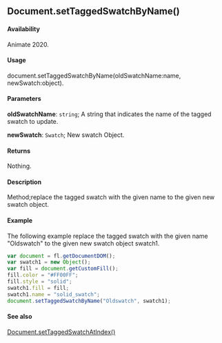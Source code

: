 ## Document.setTaggedSwatchByName()

#### Availability

Animate 2020.

#### Usage

document.setTaggedSwatchByName(oldSwatchName:name, newSwatch:object).

#### Parameters

**oldSwatchName**: `string`; A string that indicates the name of the tagged swatch to update.

**newSwatch**: `Swatch`; New swatch Object.

#### Returns

Nothing.

#### Description

Method;replace the tagged swatch with the given name to the given new swatch object.

#### Example

The following example replace the tagged swatch with the given name "Oldswatch" to the given new swatch object swatch1.

```javascript
var document = fl.getDocumentDOM();
var swatch1 = new Object();
var fill = document.getCustomFill();
fill.color = "#FF00FF";
fill.style = "solid";
swatch1.fill = fill;
swatch1.name = "solid_swatch";
document.setTaggedSwatchByName("Oldswatch", swatch1);
```

#### See also

[Document.setTaggedSwatchAtIndex()](../Document_object/Document6066.md)
